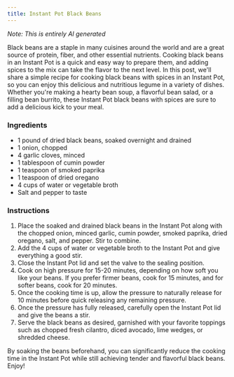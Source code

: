 ```yaml
---
title: Instant Pot Black Beans
---
```


_Note: This is entirely AI generated_

Black beans are a staple in many cuisines around the world and are a great source of protein, fiber, and other essential nutrients. Cooking black beans in an Instant Pot is a quick and easy way to prepare them, and adding spices to the mix can take the flavor to the next level. In this post, we'll share a simple recipe for cooking black beans with spices in an Instant Pot, so you can enjoy this delicious and nutritious legume in a variety of dishes. Whether you're making a hearty bean soup, a flavorful bean salad, or a filling bean burrito, these Instant Pot black beans with spices are sure to add a delicious kick to your meal.

### Ingredients
* 1 pound of dried black beans, soaked overnight and drained
* 1 onion, chopped
* 4 garlic cloves, minced
* 1 tablespoon of cumin powder
* 1 teaspoon of smoked paprika
* 1 teaspoon of dried oregano
* 4 cups of water or vegetable broth
* Salt and pepper to taste

### Instructions
1. Place the soaked and drained black beans in the Instant Pot along with the chopped onion, minced garlic, cumin powder, smoked paprika, dried oregano, salt, and pepper. Stir to combine.
2. Add the 4 cups of water or vegetable broth to the Instant Pot and give everything a good stir.
3. Close the Instant Pot lid and set the valve to the sealing position.
4. Cook on high pressure for 15-20 minutes, depending on how soft you like your beans. If you prefer firmer beans, cook for 15 minutes, and for softer beans, cook for 20 minutes.
5. Once the cooking time is up, allow the pressure to naturally release for 10 minutes before quick releasing any remaining pressure.
6. Once the pressure has fully released, carefully open the Instant Pot lid and give the beans a stir.
7. Serve the black beans as desired, garnished with your favorite toppings such as chopped fresh cilantro, diced avocado, lime wedges, or shredded cheese.

By soaking the beans beforehand, you can significantly reduce the cooking time in the Instant Pot while still achieving tender and flavorful black beans. Enjoy!

